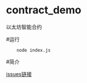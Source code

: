 # contract_demo
以太坊智能合约

#运行 
```
    node index.js
```

#简介

[issues链接](https://github.com/Jianwen-Zheng/block_chain_know/issues/5)